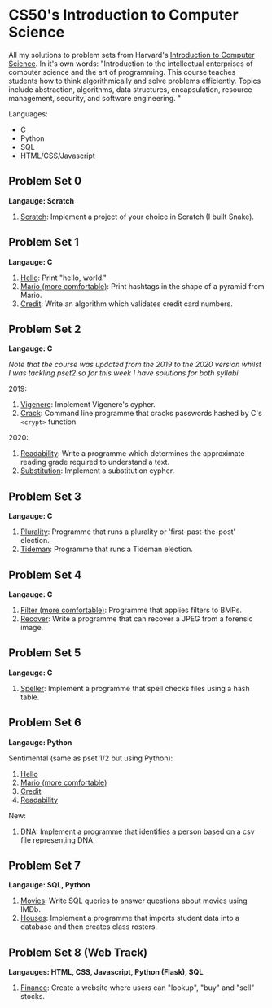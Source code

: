 # CS50's Introduction to Computer Science 
All my solutions to problem sets from Harvard's [Introduction to Computer Science](https://cs50.harvard.edu/x/2020/).
In it's own words: "Introduction to the intellectual enterprises of computer science and the art of programming. This course teaches students how to think algorithmically and solve problems efficiently. Topics include abstraction, algorithms, data structures, encapsulation, resource management, security, and software engineering. "

Languages:
* C
* Python 
* SQL
* HTML/CSS/Javascript



## Problem Set 0
**Langauge: Scratch**

1. [Scratch](https://cs50.harvard.edu/x/2020/psets/0/scratch/): Implement a project of your choice in Scratch (I built Snake).

## Problem Set 1
**Langauge: C**

1. [Hello](https://lab.cs50.io/cs50/labs/2019/x/hello/): Print "hello, world."
2. [Mario (more comfortable)](https://lab.cs50.io/cs50/labs/2019/x/mario/more/): Print hashtags in the shape of a pyramid from Mario.
3. [Credit](https://lab.cs50.io/cs50/labs/2019/x/credit/): Write an algorithm which validates credit card numbers.

## Problem Set 2
**Langauge: C**

*Note that the course was updated from the 2019 to the 2020 version whilst I was tackling pset2 so for this week I have solutions for both syllabi.* 

2019:
1. [Vigenere](https://lab.cs50.io/cs50/labs/2019/x/vigenere/): Implement Vigenere's cypher.
2. [Crack](https://lab.cs50.io/cs50/labs/2019/x/crack/): Command line programme that cracks passwords hashed by C's    `<crypt>` function.

2020:
1. [Readability](https://cs50.harvard.edu/x/2020/psets/2/readability/): Write a programme which determines the approximate reading grade required to understand a text.
2. [Substitution](https://cs50.harvard.edu/x/2020/psets/2/substitution/): Implement a substitution cypher.

## Problem Set 3
**Langauge: C**

1. [Plurality](https://cs50.harvard.edu/x/2020/psets/3/plurality/): Programme that runs a plurality or 'first-past-the-post' election.
2. [Tideman](https://cs50.harvard.edu/x/2020/psets/3/tideman/): Programme that runs a Tideman election.

## Problem Set 4
**Langauge: C**

1. [Filter (more comfortable)](https://cs50.harvard.edu/x/2020/psets/4/filter/more/): Programme that applies filters to BMPs.
2. [Recover](https://cs50.harvard.edu/x/2020/psets/4/recover/): Write a programme that can recover a JPEG from a forensic image.

## Problem Set 5
**Langauge: C**

1. [Speller](https://cs50.harvard.edu/x/2020/psets/5/speller/): Implement a programme that spell checks files using a hash table.

## Problem Set 6
**Langauge: Python**

Sentimental (same as pset 1/2 but using Python):
1. [Hello](https://cs50.harvard.edu/x/2020/psets/6/hello/)
2. [Mario (more comfortable)](https://cs50.harvard.edu/x/2020/psets/6/mario/more/)
3. [Credit](https://cs50.harvard.edu/x/2020/psets/6/credit/)
4. [Readability](https://cs50.harvard.edu/x/2020/psets/6/readability/)
 
New:
1. [DNA](https://cs50.harvard.edu/x/2020/psets/6/dna/): Implement a programme that identifies a person based on a csv file representing DNA.  

## Problem Set 7
**Langauge: SQL, Python**

1. [Movies](https://cs50.harvard.edu/x/2020/psets/7/movies/): Write SQL queries to answer questions about movies using IMDb.
2. [Houses](https://cs50.harvard.edu/x/2020/psets/7/houses/): Implement a programme that imports student data into a database and then creates class rosters. 

## Problem Set 8 (Web Track)
**Langauges: HTML, CSS, Javascript, Python (Flask), SQL**

1. [Finance](https://cs50.harvard.edu/x/2020/tracks/web/finance/): Create a website where users can "lookup", "buy" and "sell" stocks.
